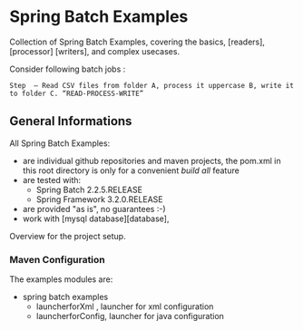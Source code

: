 # Spring Batch Examples

Collection of Spring Batch Examples, covering the basics, [readers], [processor] [writers], and complex usecases.



Consider following batch jobs :

    Step  – Read CSV files from folder A, process it uppercase B, write it to folder C. “READ-PROCESS-WRITE”



## General Informations

All Spring Batch Examples:

* are individual github repositories and maven projects, the pom.xml in this root directory is only for a convenient _build all_ feature
* are tested with:
  * Spring Batch 2.2.5.RELEASE
  * Spring Framework 3.2.0.RELEASE
* are provided "as is", no guarantees :-)
* work with [mysql database][database], 

Overview for the project setup.

### Maven Configuration

The examples modules are:

* spring batch examples 
    * launcherforXml , launcher for xml configuration 
    * launcherforConfig, launcher for java configuration 


